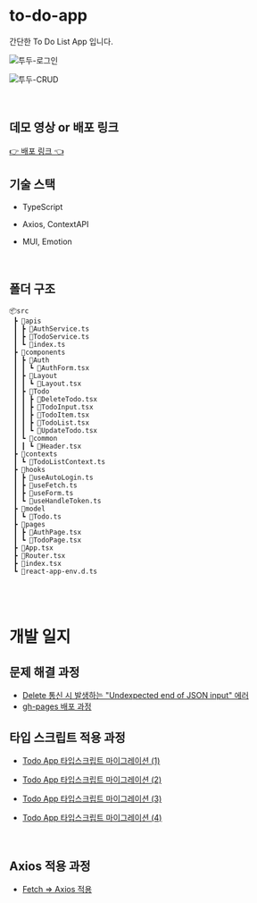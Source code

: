 # to-do-app

간단한 To Do List App 입니다.

![투두-로그인](https://user-images.githubusercontent.com/88099590/203834354-351b3941-a260-44d9-8187-367b2245bc18.gif)

![투두-CRUD](https://user-images.githubusercontent.com/88099590/203834370-68fd5cb3-c250-490a-ade9-cf66d8414836.gif)


<br />

## 데모 영상 or 배포 링크

[👉 배포 링크 👈](https://chaedie.github.io/simple-todo-list/)

## 기술 스택

- TypeScript
- Axios, ContextAPI
- MUI, Emotion

  <br />

## 폴더 구조

```
📦src
 ┣ 📂apis
 ┃ ┣ 📜AuthService.ts
 ┃ ┣ 📜TodoService.ts
 ┃ ┗ 📜index.ts
 ┣ 📂components
 ┃ ┣ 📂Auth
 ┃ ┃ ┗ 📜AuthForm.tsx
 ┃ ┣ 📂Layout
 ┃ ┃ ┗ 📜Layout.tsx
 ┃ ┣ 📂Todo
 ┃ ┃ ┣ 📜DeleteTodo.tsx
 ┃ ┃ ┣ 📜TodoInput.tsx
 ┃ ┃ ┣ 📜TodoItem.tsx
 ┃ ┃ ┣ 📜TodoList.tsx
 ┃ ┃ ┗ 📜UpdateTodo.tsx
 ┃ ┗ 📂common
 ┃ ┃ ┗ 📜Header.tsx
 ┣ 📂contexts
 ┃ ┗ 📜TodoListContext.ts
 ┣ 📂hooks
 ┃ ┣ 📜useAutoLogin.ts
 ┃ ┣ 📜useFetch.ts
 ┃ ┣ 📜useForm.ts
 ┃ ┗ 📜useHandleToken.ts
 ┣ 📂model
 ┃ ┗ 📜Todo.ts
 ┣ 📂pages
 ┃ ┣ 📜AuthPage.tsx
 ┃ ┗ 📜TodoPage.tsx
 ┣ 📜App.tsx
 ┣ 📜Router.tsx
 ┣ 📜index.tsx
 ┗ 📜react-app-env.d.ts
```

<br />
<br />

# 개발 일지

## 문제 해결 과정

- [Delete 통신 시 발생하는 "Undexpected end of JSON input" 에러](https://chaedies-dev-log.tistory.com/entry/Reactjs-delete-fetch-%EC%8B%9C-Undexpected-end-of-JSON-input)
- [gh-pages 배포 과정](https://chaedies-dev-log.tistory.com/entry/Reactjs-Github-Page%EB%A5%BC-%ED%99%9C%EC%9A%A9%ED%95%9C-%EA%B0%9C%EC%9D%B8-%ED%94%84%EB%A1%9C%EC%A0%9D%ED%8A%B8-%EB%B0%B0%ED%8F%AC)

## 타입 스크립트 적용 과정

- [Todo App 타입스크립트 마이그레이션 (1)](https://velog.io/@im_chaedong/typesto-do-app-%EC%97%90%EB%9F%AC-%EB%85%B8%ED%8A%B8-1)
- [Todo App 타입스크립트 마이그레이션 (2)](https://velog.io/@im_chaedong/typesto-do-app-%EC%97%90%EB%9F%AC-%ED%95%B4%EA%B2%B0-%EA%B3%BC%EC%A0%95-2)
- [Todo App 타입스크립트 마이그레이션 (3)](https://velog.io/@im_chaedong/typesto-do-app-%EC%97%90%EB%9F%AC-%ED%95%B4%EA%B2%B0-%EA%B3%BC%EC%A0%95-3)
- [Todo App 타입스크립트 마이그레이션 (4)](https://velog.io/@im_chaedong/typesto-do-app-%EC%97%90%EB%9F%AC-%ED%95%B4%EA%B2%B0-%EA%B3%BC%EC%A0%95-4)

  <br />

## Axios 적용 과정

- [Fetch => Axios 적용](https://chaedies-dev-log.tistory.com/entry/Reactjs-to-do-app-fetch-Axios-%EB%A7%88%EC%9D%B4%EA%B7%B8%EB%A0%88%EC%9D%B4%EC%85%98-%EA%B3%BC%EC%A0%95)

  <br />

